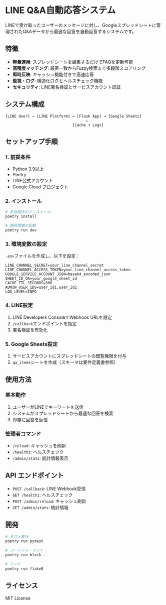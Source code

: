 # LINE Q&A自動応答システム

LINEで受け取ったユーザーのメッセージに対し、Googleスプレッドシートに管理されたQ&Aデータから最適な回答を自動返答するシステムです。

## 特徴

- **軽量運用**: スプレッドシートを編集するだけでFAQを更新可能
- **高精度マッチング**: 厳密一致からFuzzy検索まで多段階スコアリング
- **即時反映**: キャッシュ機能付きで高速応答
- **監視・ログ**: 構造化ログとヘルスチェック機能
- **セキュリティ**: LINE署名検証とサービスアカウント認証

## システム構成

```
[LINE User] → [LINE Platform] → [Flask App] → [Google Sheets]
                                    ↓
                              [Cache + Logs]
```

## セットアップ手順

### 1. 前提条件

- Python 3.9以上
- Poetry
- LINE公式アカウント
- Google Cloud プロジェクト

### 2. インストール

```bash
# 依存関係のインストール
poetry install

# 開発環境の起動
poetry run dev
```

### 3. 環境変数の設定

`.env`ファイルを作成し、以下を設定：

```env
LINE_CHANNEL_SECRET=your_line_channel_secret
LINE_CHANNEL_ACCESS_TOKEN=your_line_channel_access_token
GOOGLE_SERVICE_ACCOUNT_JSON=base64_encoded_json
SHEET_ID_QA=your_google_sheet_id
CACHE_TTL_SECONDS=300
ADMIN_USER_IDS=user_id1,user_id2
LOG_LEVEL=INFO
```

### 4. LINE設定

1. LINE Developers ConsoleでWebhook URLを設定
2. `/callback`エンドポイントを指定
3. 署名検証を有効化

### 5. Google Sheets設定

1. サービスアカウントにスプレッドシートの閲覧権限を付与
2. `qa_items`シートを作成（スキーマは要件定義書参照）

## 使用方法

### 基本動作

1. ユーザーがLINEでキーワードを送信
2. システムがスプレッドシートから最適な回答を検索
3. 即座に回答を返信

### 管理者コマンド

- `/reload`: キャッシュを刷新
- `/healthz`: ヘルスチェック
- `/admin/stats`: 統計情報表示

## API エンドポイント

- `POST /callback`: LINE Webhook受信
- `GET /healthz`: ヘルスチェック
- `POST /admin/reload`: キャッシュ刷新
- `GET /admin/stats`: 統計情報

## 開発

```bash
# テスト実行
poetry run pytest

# コードフォーマット
poetry run black .

# リント
poetry run flake8
```

## ライセンス

MIT License
